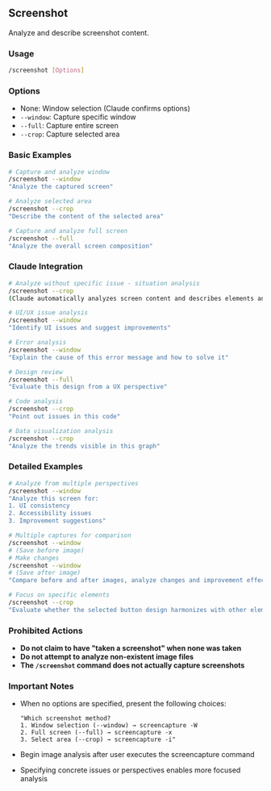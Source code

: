## Screenshot

Analyze and describe screenshot content.

### Usage

```bash
/screenshot [Options]
```

### Options

- None: Window selection (Claude confirms options)
- `--window`: Capture specific window
- `--full`: Capture entire screen
- `--crop`: Capture selected area

### Basic Examples

```bash
# Capture and analyze window
/screenshot --window
"Analyze the captured screen"

# Analyze selected area
/screenshot --crop
"Describe the content of the selected area"

# Capture and analyze full screen
/screenshot --full
"Analyze the overall screen composition"
```

### Claude Integration

```bash
# Analyze without specific issue - situation analysis
/screenshot --crop
(Claude automatically analyzes screen content and describes elements and composition)

# UI/UX issue analysis
/screenshot --window
"Identify UI issues and suggest improvements"

# Error analysis
/screenshot --window
"Explain the cause of this error message and how to solve it"

# Design review
/screenshot --full
"Evaluate this design from a UX perspective"

# Code analysis
/screenshot --crop
"Point out issues in this code"

# Data visualization analysis
/screenshot --crop
"Analyze the trends visible in this graph"
```

### Detailed Examples

```bash
# Analyze from multiple perspectives
/screenshot --window
"Analyze this screen for:
1. UI consistency
2. Accessibility issues
3. Improvement suggestions"

# Multiple captures for comparison
/screenshot --window
# (Save before image)
# Make changes
/screenshot --window
# (Save after image)
"Compare before and after images, analyze changes and improvement effects"

# Focus on specific elements
/screenshot --crop
"Evaluate whether the selected button design harmonizes with other elements"
```

### Prohibited Actions

- **Do not claim to have "taken a screenshot" when none was taken**
- **Do not attempt to analyze non-existent image files**
- **The `/screenshot` command does not actually capture screenshots**

### Important Notes

- When no options are specified, present the following choices:

  ```
  "Which screenshot method?
  1. Window selection (--window) → screencapture -W
  2. Full screen (--full) → screencapture -x
  3. Select area (--crop) → screencapture -i"
  ```

- Begin image analysis after user executes the screencapture command
- Specifying concrete issues or perspectives enables more focused analysis
